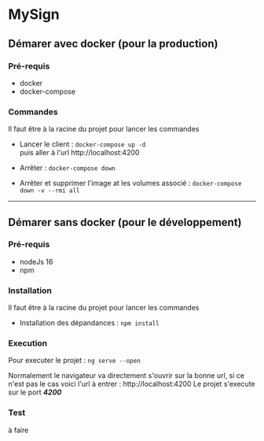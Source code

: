 # MySign

## Démarer avec docker (pour la production)

### Pré-requis

- docker
- docker-compose

### Commandes

Il faut être à la racine du projet pour lancer les commandes

- Lancer le client : `docker-compose up -d` <br>
  puis aller à l'url http://localhost:4200

- Arrêter : `docker-compose down`
- Arrêter et supprimer l'image at les volumes associé : `docker-compose down -v --rmi all`

---

## Démarer sans docker (pour le développement)

### Pré-requis

- nodeJs 16
- npm

### Installation

Il faut être à la racine du projet pour lancer les commandes

- Installation des dépandances : `npm install`

### Execution

Pour executer le projet : `ng serve --open`

Normalement le navigateur va directement s'ouvrir sur la bonne url, si ce n'est pas le cas voici l'url à entrer : http://localhost:4200
Le projet s'execute sur le port **_4200_**

### Test

à faire
